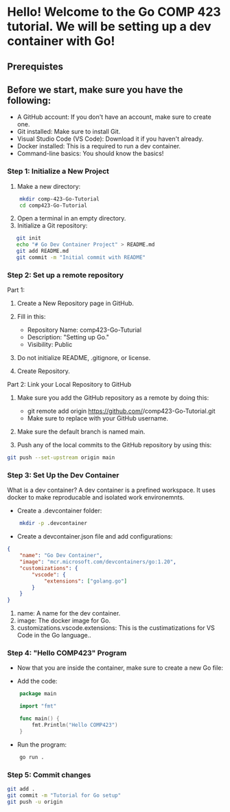 # Hello! Welcome to the Go COMP 423 tutorial. We will be setting up a dev container with Go!

## Prerequistes 
Before we start, make sure you have the following:
- 
- A GitHub account: If you don't have an account, make sure to create one.
- Git installed: Make sure to install Git.
- Visual Studio Code (VS Code): Download it if you haven't already.
- Docker installed: This is a required to run a dev container.
- Command-line basics: You should know the basics!

### Step 1: Initialize a New Project

1. Make a new directory:
```bash
    mkdir comp-423-Go-Tutorial
    cd comp423-Go-Tutorial
```

2. Open a terminal in an empty directory.
3. Initialize a Git repository:
```bash
   git init
   echo "# Go Dev Container Project" > README.md
   git add README.md
   git commit -m "Initial commit with README" 
```
### Step 2: Set up a remote repository
Part 1:

1. Create a New Repository page in GitHub.

2. Fill in this:

    - Repository Name: comp423-Go-Tuturial
    - Description: "Setting up Go."
    - Visibility: Public

3. Do not initialize README, .gitignore, or license.

4. Create Repository.

Part 2: 
Link your Local Repository to GitHub

1. Make sure you add the GitHub repository as a remote by doing this:


    - git remote add origin https://github.com/<your-username>/comp423-Go-Tutorial.git
    - Make sure to replace <your-username> with your GitHub username.

2. Make sure the default branch is named main. 

3. Push any of the local commits to the GitHub repository by using this:
``` bash
git push --set-upstream origin main
```

### **Step 3: Set Up the Dev Container**
What is a dev container? 
A dev container is a prefined workspace. It uses docker to make reproducable and isolated work environemnts. 

- Create a .devcontainer folder:
``` bash
    mkdir -p .devcontainer
```

- Create a devcontainer.json file and add configurations:
``` json
{
    "name": "Go Dev Container",
    "image": "mcr.microsoft.com/devcontainers/go:1.20",
    "customizations": {
        "vscode": {
            "extensions": ["golang.go"]
        }
    }
}
```
1. name: A name for the dev container.
2. image: The docker image for Go.
3. customizations.vscode.extensions: This is the custimatizations for VS Code in the Go language..

### Step 4: "Hello COMP423" Program
- Now that you are inside the container, make sure to create a new Go file:

- Add the code:
``` go
    package main

    import "fmt"

    func main() {
        fmt.Println("Hello COMP423")
    }
```
- Run the program:
``` bash 
    go run .
```
### **Step 5: Commit changes**
``` bash
git add .
git commit -m "Tutorial for Go setup"
git push -u origin
```
